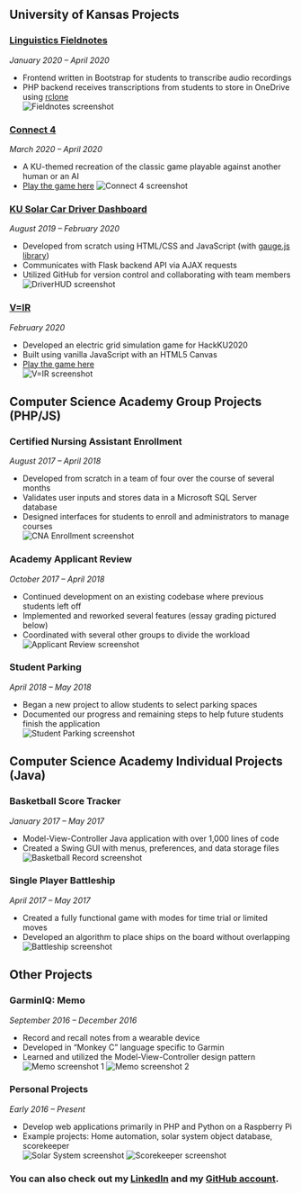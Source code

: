 ## University of Kansas Projects

### [Linguistics Fieldnotes](https://github.com/dprebyl/LinguisticsFieldnotes)
*January 2020 – April 2020*
- Frontend written in Bootstrap for students to transcribe audio recordings
- PHP backend receives transcriptions from students to store in OneDrive using [rclone](https://rclone.org/)  
![Fieldnotes screenshot](images/fieldnotes.png)

### [Connect 4](https://github.com/dprebyl/Connect4)
*March 2020 – April 2020*
- A KU-themed recreation of the classic game playable against another human or an AI
- [Play the game here](https://dprebyl.github.io/Connect4/)
![Connect 4 screenshot](images/connect-4.png)

### [KU Solar Car Driver Dashboard](https://github.com/KU-Solar-Car/DriverHUD)
*August 2019 – February 2020*
- Developed from scratch using HTML/CSS and JavaScript (with [gauge.js library](https://bernii.github.io/gauge.js/))
- Communicates with Flask backend API via AJAX requests
- Utilized GitHub for version control and collaborating with team members  
![DriverHUD screenshot](images/driverhud.png)

### [V=IR](https://github.com/dprebyl/V-IR)
*February 2020*
- Developed an electric grid simulation game for HackKU2020
- Built using vanilla JavaScript with an HTML5 Canvas
- [Play the game here](https://dprebyl.github.io/V-IR/)  
![V=IR screenshot](images/v-ir.png)

## Computer Science Academy Group Projects (PHP/JS)

### Certified Nursing Assistant Enrollment
*August 2017 – April 2018*
- Developed from scratch in a team of four over the course of several months
- Validates user inputs and stores data in a Microsoft SQL Server database
- Designed interfaces for students to enroll and administrators to manage courses  
![CNA Enrollment screenshot](images/cna-enrollment.png)

### Academy Applicant Review
*October 2017 – April 2018*
- Continued development on an existing codebase where previous students left off
- Implemented and reworked several features (essay grading pictured below)
- Coordinated with several other groups to divide the workload  
![Applicant Review screenshot](images/applicant-review.png)

### Student Parking
*April 2018 – May 2018*
- Began a new project to allow students to select parking spaces
- Documented our progress and remaining steps to help future students finish the application  
![Student Parking screenshot](images/student-parking.png)

## Computer Science Academy Individual Projects (Java)

### Basketball Score Tracker
*January 2017 – May 2017*
- Model-View-Controller Java application with over 1,000 lines of code
- Created a Swing GUI with menus, preferences, and data storage files  
![Basketball Record screenshot](images/basketball-record.png)

### Single Player Battleship
*April 2017 – May 2017*
- Created a fully functional game with modes for time trial or limited moves
- Developed an algorithm to place ships on the board without overlapping  
![Battleship screenshot](images/battleship.png)

## Other Projects

### GarminIQ: Memo
*September 2016 – December 2016*
- Record and recall notes from a wearable device
- Developed in “Monkey C” language specific to Garmin
- Learned and utilized the Model-View-Controller design pattern  
![Memo screenshot 1](images/memo-1.png)
![Memo screenshot 2](images/memo-2.png)

### Personal Projects
*Early 2016 – Present*
- Develop web applications primarily in PHP and Python on a Raspberry Pi
- Example projects: Home automation, solar system object database, scorekeeper  
![Solar System screenshot](images/solar-system.png)
![Scorekeeper screenshot](images/scorekeeper.png)

### You can also check out my [LinkedIn](https://www.linkedin.com/in/drake-p) and my [GitHub account](https://github.com/dprebyl).


